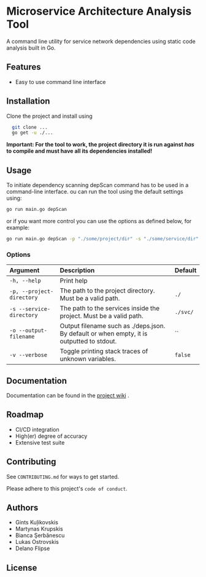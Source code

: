 # Microservice Architecture Analysis Tool

A command line utility for service network dependencies using static code analysis built in Go.

## Features

- Easy to use command line interface

## Installation

Clone the project and install using

```bash
  git clone ...
  go get -u ./...
```

**Important: For the tool to work, the project directory it is run against _has_ to compile and must have all its
dependencies installed!**

## Usage

To initiate dependency scanning depScan command has to be used in a command-line interface.
ou can run the tool using the default settings using:

```sh
go run main.go depScan
```

or if you want more control you can use the options as defined below, for example:

```sh
go run main.go depScan -p "./some/project/dir" -s "./some/service/dir"
```

### Options

| Argument                  | Description                                                                               | Default  |
|:--------------------------|:------------------------------------------------------------------------------------------|:---------|
| `-h, --help`              | Print help                                                                                |          |
| `-p, --project-directory` | The path to the project directory. Must be a valid path.                                  | `./`     |
| `-s --service-directory`  | The path to the services inside the project. Must be a valid path.                        | `./svc/` |
| `-o --output-filename`    | Output filename such as ./deps.json. By default or when empty, it is outputted to stdout. | ``       |
| `-v --verbose`            | Toggle printing stack traces of unknown variables.                                        | `false`  |

## Documentation

Documentation can be found in
the [project wiki](https://gitlab.ewi.tudelft.nl/cse2000-software-project/2021-2022-q4/cluster-13/microservice-architecture-analysis-tool/code/-/wikis/home)
.

## Roadmap

- CI/CD integration
- High(er) degree of accuracy
- Extensive test suite

## Contributing

See `CONTRIBUTING.md` for ways to get started.

Please adhere to this project's `code of conduct`.

## Authors

- Gints Kuļikovskis
- Martynas Krupskis
- Bianca Şerbănescu
- Lukas Ostrovskis
- Delano Flipse

## License


